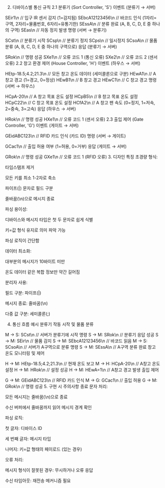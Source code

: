 2. 디바이스별 통신 규칙
2.1 분류기 (Sort Controller, 'S')
이벤트 (분류기 → 서버)


SEir1\n       // 입구 IR 센서 감지 (1=감지됨)
SEbcA12123456\n  // 바코드 인식 (1자리=구역, 2자리=물품번호, 6자리=유통기한)
SEssA\n       // 분류 완료 (A, B, C, D, E 중 하나의 구역)
SEas\n         // 자동 정지 발생
명령 (서버 → 분류기)


SCst\n         // 분류기 시작
SCsp\n         // 분류기 정지
SCps\n         // 일시정지 
SCsoA\n       // 물품 분류 (A, B, C, D, E 중 하나의 구역으로)
응답 (분류기 → 서버)


SRok\n         // 명령 성공
SXe1\n         // 오류 코드 1 (통신 오류)
SXe2\n         // 오류 코드 2 (센서 오류)
2.2 창고 환경 제어 (House Controller, 'H')
이벤트 (하우스 → 서버)


HEtp-18.5;4.2;21.3\n  // 모든 창고 온도 데이터 (세미콜론으로 구분)
HEwA1\n      // A 창고 경고 (1=경고, 0=정상)
HEwB1\n      // B 창고 경고
HEwC1\n      // C 창고 경고
명령 (서버 → 하우스)


HCpA-20\n     // A 창고 목표 온도 설정
HCpB5\n       // B 창고 목표 온도 설정
HCpC22\n      // C 창고 목표 온도 설정
HCfA2\n      // A 창고 팬 속도 (0=정지, 1=저속, 2=중속, 3=고속)
응답 (하우스 → 서버)


HRok\n        // 명령 성공
HXe1\n        // 오류 코드 1 (센서 오류)
2.3 출입 제어 (Gate Controller, 'G')
이벤트 (게이트 → 서버)


GEidABC123\n  // RFID 카드 인식 (카드 ID)
명령 (서버 → 게이트)


GCac1\n      // 출입 허용 여부 (1=허용, 0=거부)
응답 (게이트 → 서버)


GRok\n        // 명령 성공
GXe1\n        // 오류 코드 1 (RFID 오류)
3. 디자인 특징
초경량 형식:

타임스탬프 제거

모든 키를 최소 1-2자로 축소

파이프(|) 문자로 필드 구분

줄바꿈(\n)으로 메시지 종료

파싱 용이성:

디바이스와 메시지 타입은 첫 두 문자로 쉽게 식별

키=값 형식 유지로 의미 파악 가능

파싱 로직이 간단함

데이터 최소화:

대부분의 메시지가 10바이트 미만

온도 데이터 같은 복합 정보만 약간 길어짐

분리자 사용:

필드 구분: 파이프(|)

메시지 종료: 줄바꿈(\n)

다중 값 구분: 세미콜론(;)

4. 통신 흐름 예시
분류기 작동 시작 및 물품 분류


M → S: SCst\n                 // 서버가 분류기에 시작 명령
S → M: SRok\n                 // 분류기 응답 성공
S → M: SEir\n               // 물품 감지
S → M: SEbcA12123456\n          // 바코드 읽음
M → S: SCsoA\n               // 서버가 A구역으로 분류 명령
S → M: SEssA\n               // A구역 분류 완료
창고 온도 모니터링 및 제어


H → M: HEtp-18.5;4.2;21.3\n  // 현재 온도 보고
M → H: HCpA-20\n              // A창고 온도 설정
H → M: HRok\n                 // 설정 성공
H → M: HEwA=1\n               // A창고 경고 발생
출입 제어


G → M: GEidABC123\n          // RFID 카드 인식
M → G: GCac1\n               // 출입 허용
G → M: GRok\n                 // 명령 성공
5. 구현 시 주의사항
종료 문자 처리:

모든 메시지는 줄바꿈(\n)으로 종료

수신 버퍼에서 줄바꿈까지 읽어 메시지 경계 확인

파싱 로직:

첫 글자: 디바이스 ID

세 번째 글자: 메시지 타입

나머지: 키=값 형태의 페이로드 (있는 경우)

오류 처리:

메시지 형식이 잘못된 경우: 무시하거나 오류 응답

수신 타임아웃: 재전송 메커니즘 필요
